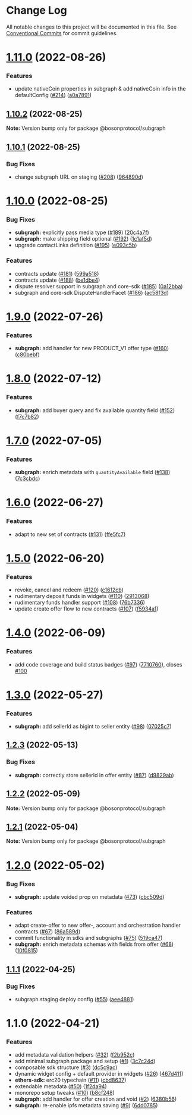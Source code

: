 # Change Log

All notable changes to this project will be documented in this file.
See [Conventional Commits](https://conventionalcommits.org) for commit guidelines.

# [1.11.0](https://github.com/bosonprotocol/core-components/compare/@bosonprotocol/subgraph@1.10.2...@bosonprotocol/subgraph@1.11.0) (2022-08-26)

### Features

* update nativeCoin properties in subgraph & add nativeCoin info in the defaultConfig ([#214](https://github.com/bosonprotocol/core-components/issues/214)) ([a0a7891](https://github.com/bosonprotocol/core-components/commit/a0a78914c7622d0877ed413a6640a80d967ca317))

## [1.10.2](https://github.com/bosonprotocol/core-components/compare/@bosonprotocol/subgraph@1.10.1...@bosonprotocol/subgraph@1.10.2) (2022-08-25)

**Note:** Version bump only for package @bosonprotocol/subgraph

## [1.10.1](https://github.com/bosonprotocol/core-components/compare/@bosonprotocol/subgraph@1.10.0...@bosonprotocol/subgraph@1.10.1) (2022-08-25)

### Bug Fixes

* change subgraph URL on staging ([#208](https://github.com/bosonprotocol/core-components/issues/208)) ([964890d](https://github.com/bosonprotocol/core-components/commit/964890d63445f8f050f9a142d8aaf5e52a5c6c8c))

# [1.10.0](https://github.com/bosonprotocol/core-components/compare/@bosonprotocol/subgraph@1.9.0...@bosonprotocol/subgraph@1.10.0) (2022-08-25)

### Bug Fixes

* **subgraph:** explicitly pass media type ([#189](https://github.com/bosonprotocol/core-components/issues/189)) ([20c4a7f](https://github.com/bosonprotocol/core-components/commit/20c4a7f85631f013bc2dbbf1bf58b4d4aa35feaf))
* **subgraph:** make shipping field optional ([#192](https://github.com/bosonprotocol/core-components/issues/192)) ([1c1af5d](https://github.com/bosonprotocol/core-components/commit/1c1af5d9246a7738fe9054fbd8d4f1b681d643c3))
* upgrade contactLinks definition ([#195](https://github.com/bosonprotocol/core-components/issues/195)) ([e093c5b](https://github.com/bosonprotocol/core-components/commit/e093c5bc5fe12c5f451e7cad7ea56cf1cb14e6d4))

### Features

* contracts update ([#181](https://github.com/bosonprotocol/core-components/issues/181)) ([599a518](https://github.com/bosonprotocol/core-components/commit/599a5188cd350defe22c49626370b198c49bd6f7))
* contracts update ([#188](https://github.com/bosonprotocol/core-components/issues/188)) ([be1dbe4](https://github.com/bosonprotocol/core-components/commit/be1dbe43740b4a2fcd5c7a06147bcdb8f9c7b1b0))
* dispute resolver support in subgraph and core-sdk ([#185](https://github.com/bosonprotocol/core-components/issues/185)) ([0a12bba](https://github.com/bosonprotocol/core-components/commit/0a12bba6c46a1907df8417da6057aecd099283d9))
* subgraph and core-sdk DisputeHandlerFacet ([#186](https://github.com/bosonprotocol/core-components/issues/186)) ([ac58f3d](https://github.com/bosonprotocol/core-components/commit/ac58f3d3beb83d5526b99d410ea2ff6c02db58fa))

# [1.9.0](https://github.com/bosonprotocol/core-components/compare/@bosonprotocol/subgraph@1.8.0...@bosonprotocol/subgraph@1.9.0) (2022-07-26)

### Features

* **subgraph:** add handler for new PRODUCT_V1 offer type ([#160](https://github.com/bosonprotocol/core-components/issues/160)) ([c80bebf](https://github.com/bosonprotocol/core-components/commit/c80bebf4b75069b9bd03f1a1ddb7ca81dc0cba5d))

# [1.8.0](https://github.com/bosonprotocol/core-components/compare/@bosonprotocol/subgraph@1.7.0...@bosonprotocol/subgraph@1.8.0) (2022-07-12)

### Features

* **subgraph:** add buyer query and fix available quantity field ([#152](https://github.com/bosonprotocol/core-components/issues/152)) ([f7c7b82](https://github.com/bosonprotocol/core-components/commit/f7c7b827152e63d15956da3acf1346532f712267))

# [1.7.0](https://github.com/bosonprotocol/core-components/compare/@bosonprotocol/subgraph@1.6.0...@bosonprotocol/subgraph@1.7.0) (2022-07-05)

### Features

* **subgraph:** enrich metadata with `quantityAvailable` field ([#138](https://github.com/bosonprotocol/core-components/issues/138)) ([7c3cbdc](https://github.com/bosonprotocol/core-components/commit/7c3cbdcfffb8110a44d0c085ee7d19da410026e4))

# [1.6.0](https://github.com/bosonprotocol/core-components/compare/@bosonprotocol/subgraph@1.5.0...@bosonprotocol/subgraph@1.6.0) (2022-06-27)

### Features

* adapt to new set of contracts ([#131](https://github.com/bosonprotocol/core-components/issues/131)) ([ffe5fc7](https://github.com/bosonprotocol/core-components/commit/ffe5fc7c64f5743b06212fb969f293cd64046459))

# [1.5.0](https://github.com/bosonprotocol/core-components/compare/@bosonprotocol/subgraph@1.4.0...@bosonprotocol/subgraph@1.5.0) (2022-06-20)

### Features

* revoke, cancel and redeem ([#120](https://github.com/bosonprotocol/core-components/issues/120)) ([c1612cb](https://github.com/bosonprotocol/core-components/commit/c1612cb7eb27f3a1071b8414d4e6f16d7a03f062))
* rudimentary deposit funds in widgets ([#110](https://github.com/bosonprotocol/core-components/issues/110)) ([2913068](https://github.com/bosonprotocol/core-components/commit/2913068026c0f8875485ed1c07cfbafd691c4e55))
* rudimentary funds handler support ([#108](https://github.com/bosonprotocol/core-components/issues/108)) ([76b7336](https://github.com/bosonprotocol/core-components/commit/76b733615598034b4787eff50b75a5de5b366f53))
* update create offer flow to new contracts ([#107](https://github.com/bosonprotocol/core-components/issues/107)) ([f5934a1](https://github.com/bosonprotocol/core-components/commit/f5934a18968d2a70fe0a3a3ffdf08cb785d1f63e))

# [1.4.0](https://github.com/bosonprotocol/core-components/compare/@bosonprotocol/subgraph@1.3.0...@bosonprotocol/subgraph@1.4.0) (2022-06-09)

### Features

* add code coverage and build status badges ([#97](https://github.com/bosonprotocol/core-components/issues/97)) ([7710760](https://github.com/bosonprotocol/core-components/commit/7710760051a7d77c0fd570f78aa5c7604c586317)), closes [#100](https://github.com/bosonprotocol/core-components/issues/100)

# [1.3.0](https://github.com/bosonprotocol/core-components/compare/@bosonprotocol/subgraph@1.2.3...@bosonprotocol/subgraph@1.3.0) (2022-05-27)

### Features

* **subgraph:** add sellerId as bigint to seller entity ([#98](https://github.com/bosonprotocol/core-components/issues/98)) ([07025c7](https://github.com/bosonprotocol/core-components/commit/07025c7f55efeded40b82ebb5612b8942673152d))

## [1.2.3](https://github.com/bosonprotocol/core-components/compare/@bosonprotocol/subgraph@1.2.2...@bosonprotocol/subgraph@1.2.3) (2022-05-13)

### Bug Fixes

* **subgraph:** correctly store sellerId in offer entity ([#87](https://github.com/bosonprotocol/core-components/issues/87)) ([d9829ab](https://github.com/bosonprotocol/core-components/commit/d9829ab2b07539f4433afd17266d56d0edf6bc80))

## [1.2.2](https://github.com/bosonprotocol/core-components/compare/@bosonprotocol/subgraph@1.2.1...@bosonprotocol/subgraph@1.2.2) (2022-05-09)

**Note:** Version bump only for package @bosonprotocol/subgraph

## [1.2.1](https://github.com/bosonprotocol/core-components/compare/@bosonprotocol/subgraph@1.2.0...@bosonprotocol/subgraph@1.2.1) (2022-05-04)

**Note:** Version bump only for package @bosonprotocol/subgraph

# [1.2.0](https://github.com/bosonprotocol/core-components/compare/@bosonprotocol/subgraph@1.1.1...@bosonprotocol/subgraph@1.2.0) (2022-05-02)

### Bug Fixes

* **subgraph:** update voided prop on metadata ([#73](https://github.com/bosonprotocol/core-components/issues/73)) ([cbc509d](https://github.com/bosonprotocol/core-components/commit/cbc509d88e76f2fe5ccbba2fb18a419547853bc8))

### Features

* adapt create-offer to new offer-, account and orchestration handler contracts ([#67](https://github.com/bosonprotocol/core-components/issues/67)) ([86a589d](https://github.com/bosonprotocol/core-components/commit/86a589d69c65f178bf86f062f7ad77f3bfe33cad))
* commit functionality in sdks and subgraphs ([#75](https://github.com/bosonprotocol/core-components/issues/75)) ([519ca47](https://github.com/bosonprotocol/core-components/commit/519ca470318b2f1fceb44c5c6a5739a204d0a266))
* **subgraph:** enrich metadata schemas with fields from offer ([#68](https://github.com/bosonprotocol/core-components/issues/68)) ([10f0815](https://github.com/bosonprotocol/core-components/commit/10f081578598d9cc7a21eea9d8ccadbd8fb29875))

## [1.1.1](https://github.com/bosonprotocol/core-components/compare/@bosonprotocol/subgraph@1.1.0...@bosonprotocol/subgraph@1.1.1) (2022-04-25)

### Bug Fixes

* subgraph staging deploy config ([#55](https://github.com/bosonprotocol/core-components/issues/55)) ([aee4881](https://github.com/bosonprotocol/core-components/commit/aee488129005aff499123fd7fa497d79b554a46e))

# 1.1.0 (2022-04-21)

### Features

* add metadata validation helpers ([#32](https://github.com/bosonprotocol/core-components/issues/32)) ([f2b952c](https://github.com/bosonprotocol/core-components/commit/f2b952cf0461f17e9f38c7221c03d2883428d8ec))
* add minimal subgraph package and setup ([#1](https://github.com/bosonprotocol/core-components/issues/1)) ([3c7c24d](https://github.com/bosonprotocol/core-components/commit/3c7c24d3d9f2b74fed9cdb5f4fadb7e79fa5a655))
* composable sdk structure ([#3](https://github.com/bosonprotocol/core-components/issues/3)) ([dc5c9ac](https://github.com/bosonprotocol/core-components/commit/dc5c9acfbffc319cd1bf3eb37a9012a0dcf21230))
* dynamic widget config + default provider in widgets ([#26](https://github.com/bosonprotocol/core-components/issues/26)) ([467d411](https://github.com/bosonprotocol/core-components/commit/467d411113f53069953673a5707c52baef0582e5))
* **ethers-sdk:** erc20 typechain ([#11](https://github.com/bosonprotocol/core-components/issues/11)) ([cbd8637](https://github.com/bosonprotocol/core-components/commit/cbd8637a4aae74f1f1d98096ca203ad17cc16e5b))
* extendable metadata ([#50](https://github.com/bosonprotocol/core-components/issues/50)) ([1f2da94](https://github.com/bosonprotocol/core-components/commit/1f2da941381104e32e6620d8d97808d2fabedc98))
* monorepo setup tweaks ([#10](https://github.com/bosonprotocol/core-components/issues/10)) ([b8cf248](https://github.com/bosonprotocol/core-components/commit/b8cf2481a684b7d0917c31478cad06354454115d))
* **subgraph:** add handler for offer creation and void ([#2](https://github.com/bosonprotocol/core-components/issues/2)) ([6380b56](https://github.com/bosonprotocol/core-components/commit/6380b5619ed18355c3491d33e3d86109e4805cd6))
* **subgraph:** re-enable ipfs metadata saving ([#9](https://github.com/bosonprotocol/core-components/issues/9)) ([6dd0785](https://github.com/bosonprotocol/core-components/commit/6dd0785a5581135175b9e4ed1dafb31b8266bded))
